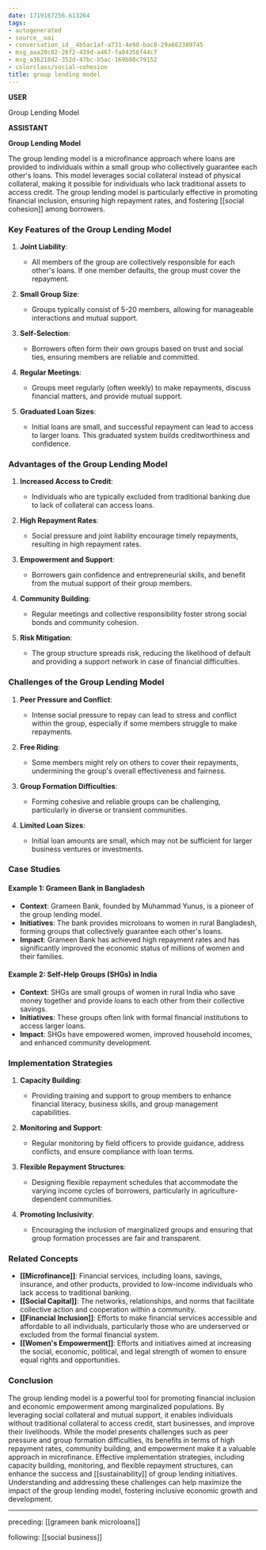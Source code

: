 ```yaml
---
date: 1719167256.613264
tags:
- autogenerated
- source__oai
- conversation_id__4b5ac1af-a731-4e98-bac8-29a662389745
- msg_aaa20c02-26f2-439d-a467-fa84356f44c7
- msg_a36218d2-352d-47bc-b5ac-169b08c79152
- colorclass/social-cohesion
title: group lending model
---
```


**USER**

Group Lending Model


**ASSISTANT**

**Group Lending Model**

The group lending model is a microfinance approach where loans are provided to individuals within a small group who collectively guarantee each other's loans. This model leverages social collateral instead of physical collateral, making it possible for individuals who lack traditional assets to access credit. The group lending model is particularly effective in promoting financial inclusion, ensuring high repayment rates, and fostering [[social cohesion]] among borrowers.

### Key Features of the Group Lending Model

1. **Joint Liability**:
   - All members of the group are collectively responsible for each other's loans. If one member defaults, the group must cover the repayment.
   
2. **Small Group Size**:
   - Groups typically consist of 5-20 members, allowing for manageable interactions and mutual support.
   
3. **Self-Selection**:
   - Borrowers often form their own groups based on trust and social ties, ensuring members are reliable and committed.
   
4. **Regular Meetings**:
   - Groups meet regularly (often weekly) to make repayments, discuss financial matters, and provide mutual support.
   
5. **Graduated Loan Sizes**:
   - Initial loans are small, and successful repayment can lead to access to larger loans. This graduated system builds creditworthiness and confidence.

### Advantages of the Group Lending Model

1. **Increased Access to Credit**:
   - Individuals who are typically excluded from traditional banking due to lack of collateral can access loans.
   
2. **High Repayment Rates**:
   - Social pressure and joint liability encourage timely repayments, resulting in high repayment rates.
   
3. **Empowerment and Support**:
   - Borrowers gain confidence and entrepreneurial skills, and benefit from the mutual support of their group members.
   
4. **Community Building**:
   - Regular meetings and collective responsibility foster strong social bonds and community cohesion.
   
5. **Risk Mitigation**:
   - The group structure spreads risk, reducing the likelihood of default and providing a support network in case of financial difficulties.

### Challenges of the Group Lending Model

1. **Peer Pressure and Conflict**:
   - Intense social pressure to repay can lead to stress and conflict within the group, especially if some members struggle to make repayments.
   
2. **Free Riding**:
   - Some members might rely on others to cover their repayments, undermining the group's overall effectiveness and fairness.
   
3. **Group Formation Difficulties**:
   - Forming cohesive and reliable groups can be challenging, particularly in diverse or transient communities.
   
4. **Limited Loan Sizes**:
   - Initial loan amounts are small, which may not be sufficient for larger business ventures or investments.

### Case Studies

#### Example 1: **Grameen Bank in Bangladesh**

- **Context**: Grameen Bank, founded by Muhammad Yunus, is a pioneer of the group lending model.
- **Initiatives**: The bank provides microloans to women in rural Bangladesh, forming groups that collectively guarantee each other's loans.
- **Impact**: Grameen Bank has achieved high repayment rates and has significantly improved the economic status of millions of women and their families.

#### Example 2: **Self-Help Groups (SHGs) in India**

- **Context**: SHGs are small groups of women in rural India who save money together and provide loans to each other from their collective savings.
- **Initiatives**: These groups often link with formal financial institutions to access larger loans.
- **Impact**: SHGs have empowered women, improved household incomes, and enhanced community development.

### Implementation Strategies

1. **Capacity Building**:
   - Providing training and support to group members to enhance financial literacy, business skills, and group management capabilities.
   
2. **Monitoring and Support**:
   - Regular monitoring by field officers to provide guidance, address conflicts, and ensure compliance with loan terms.
   
3. **Flexible Repayment Structures**:
   - Designing flexible repayment schedules that accommodate the varying income cycles of borrowers, particularly in agriculture-dependent communities.
   
4. **Promoting Inclusivity**:
   - Encouraging the inclusion of marginalized groups and ensuring that group formation processes are fair and transparent.

### Related Concepts

- **[[Microfinance]]**: Financial services, including loans, savings, insurance, and other products, provided to low-income individuals who lack access to traditional banking.
- **[[Social Capital]]**: The networks, relationships, and norms that facilitate collective action and cooperation within a community.
- **[[Financial Inclusion]]**: Efforts to make financial services accessible and affordable to all individuals, particularly those who are underserved or excluded from the formal financial system.
- **[[Women's Empowerment]]**: Efforts and initiatives aimed at increasing the social, economic, political, and legal strength of women to ensure equal rights and opportunities.

### Conclusion

The group lending model is a powerful tool for promoting financial inclusion and economic empowerment among marginalized populations. By leveraging social collateral and mutual support, it enables individuals without traditional collateral to access credit, start businesses, and improve their livelihoods. While the model presents challenges such as peer pressure and group formation difficulties, its benefits in terms of high repayment rates, community building, and empowerment make it a valuable approach in microfinance. Effective implementation strategies, including capacity building, monitoring, and flexible repayment structures, can enhance the success and [[sustainability]] of group lending initiatives. Understanding and addressing these challenges can help maximize the impact of the group lending model, fostering inclusive economic growth and development.


---

preceding: [[grameen bank microloans]]  


following: [[social business]]